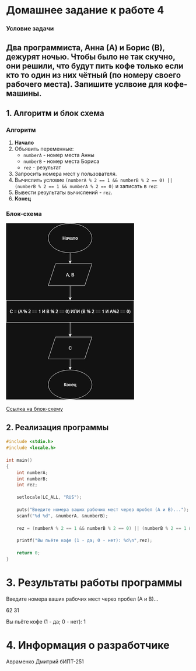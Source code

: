 # Домашнее задание к работе 4

### Условие задачи
 Два программиста, Анна (А) и Борис (В), дежурят ночью. Чтобы было не так скучно, они решили, что будут пить кофе только если кто то один из них чётный (по номеру своего рабочего места). Запишите услвоие для кофе-машины.
---
## 1. Алгоритм и блок схема

### Алгоритм
1. **Начало**
2. Объявить переменные:
   - `numberA` - номер места Анны
   - `numberB` - номер места Бориса
   - `rez` - результат
3. Запросить номера мест у пользователя.
5. Вычислить условие `(numberA % 2 == 1 && numberB % 2 == 0) || (numberB % 2 == 1 && numberA % 2 == 0)` и записать в `rez`:
6. Вывести результаты вычислений - `rez`.
7. **Конец**

### Блок-схема
![Блок-схема алгоритма](Lab4_schema.jpg)

 [Ссылка на блок-схему](https://viewer.diagrams.net/?tags=%7B%7D&lightbox=1&highlight=0000ff&edit=_blank&layers=1&nav=1&title=Lab4_schema.drawio&dark=auto#Uhttps%3A%2F%2Fdrive.google.com%2Fuc%3Fid%3D1B8hkz6EBm_bKWojequkNudj5Ya2yKsxA%26export%3Ddownload)

 ## 2. Реализация программы

```c
#include <stdio.h>
#include <locale.h>

int main()
{
	int numberA;
	int numberB;
	int rez;

	setlocale(LC_ALL, "RUS");

	puts("Введите номера ваших рабочих мест через пробел (А и В)...");
	scanf("%d %d", &numberA, &numberB);

	rez = (numberA % 2 == 1 && numberB % 2 == 0) || (numberB % 2 == 1 && numberA % 2 == 0);

	printf("Вы пьёте кофе (1 - да; 0 - нет): %d\n",rez);

	return 0;
}
```
# 3. Результаты работы программы
Введите номера ваших рабочих мест через пробел (А и В)...

62 31

Вы пьёте кофе (1 - да; 0 - нет): 1
# 4. Информация о разработчике
Авраменко Дмитрий бИПТ-251

